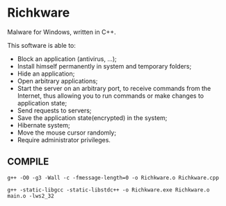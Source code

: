 # Richkware
Malware for Windows, written in C++.

This software is able to:

* Block an application (antivirus, ...);
* Install himself permanently in system and temporary folders; 
* Hide an application;
* Open arbitrary applications;
* Start the server on an arbitrary port, to receive commands from the Internet, thus allowing you to run commands or make changes to application state;
* Send requests to servers;
* Save the application state(encrypted) in the system;
* Hibernate system;
* Move the mouse cursor randomly;
* Require administrator privileges.
	
## **COMPILE**
	g++ -O0 -g3 -Wall -c -fmessage-length=0 -o Richkware.o Richkware.cpp

	g++ -static-libgcc -static-libstdc++ -o Richkware.exe Richkware.o main.o -lws2_32 
